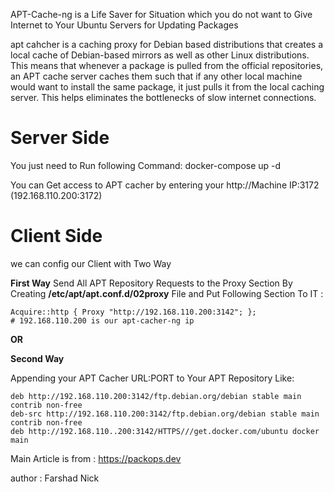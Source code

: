 

APT-Cache-ng is a Life Saver for Situation which you do not want to Give Internet to Your Ubuntu Servers for Updating Packages

apt cahcher is a caching proxy for Debian based distributions that creates a local cache of Debian-based mirrors as well as other Linux distributions. This means that whenever a package is pulled from the official repositories, an APT cache server caches them such that if any other local machine would want to install the same package, it just pulls it from the local caching server. This helps eliminates the bottlenecks of slow internet connections.

Server Side 
========================
You just need to Run following Command:
docker-compose up -d

You can Get access to APT   cacher by entering your http://Machine IP:3172 (192.168.110.200:3172)

Client Side 
=========================
we can config our Client with Two Way 

**First Way**
Send All APT Repository Requests to the Proxy Section By Creating **/etc/apt/apt.conf.d/02proxy** File  and Put Following Section To IT :
```
Acquire::http { Proxy "http://192.168.110.200:3142"; };
# 192.168.110.200 is our apt-cacher-ng ip
```
**OR**

**Second Way**

Appending your APT Cacher URL:PORT to Your APT Repository Like:
```
deb http://192.168.110.200:3142/ftp.debian.org/debian stable main contrib non-free
deb-src http://192.168.110.200:3142/ftp.debian.org/debian stable main contrib non-free
deb http://192.168.110..200:3142/HTTPS///get.docker.com/ubuntu docker main

```

Main Article is from :
https://packops.dev 

author : Farshad Nick 


